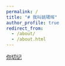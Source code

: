 ```yaml
---
permalink: /
title: "# 我叫姚珺晖"
author_profile: true
redirect_from: 
  - /about/
  - /about.html
---
```




[你切记](https://www.tsinghua.edu.cn/)

